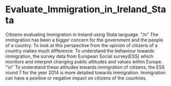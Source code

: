 # Evaluate_Immigration_in_Ireland_Stata
Citizens evaluating Immigration in Ireland using Stata language.
"/n"
The immigration has been a bigger concern for the government and the people of a country. To look
at this perspective from the opinion of citizens of a country makes much difference. To understand
the behaviour towards immigration, the survey data from European Social survey(ESS) which
monitors and interpret changing public attitudes and values within Europe.
"\n"
To understand these attitudes towards immigration of citizens, the ESS round 7 for the year 2014 is
more detailed towards immigration. Immigration can have a positive or negative impact on citizens of
the countries.

